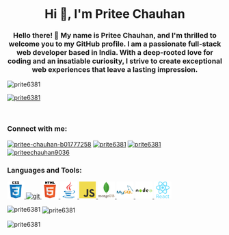 <h1 align="center">Hi 👋, I'm Pritee Chauhan</h1>
<h3 align="center">Hello there! 👋 My name is Pritee Chauhan, and I'm thrilled to welcome you to my GitHub profile. I am a passionate full-stack web developer based in India. With a deep-rooted love for coding and an insatiable curiosity, I strive to create exceptional web experiences that leave a lasting impression.</h3>

<p align="left"> <img src="https://komarev.com/ghpvc/?username=prite6381&label=Profile%20views&color=0e75b6&style=flat" alt="prite6381" /> </p>

<p align="left"> <a href="https://github.com/ryo-ma/github-profile-trophy"><img src="https://github-profile-trophy.vercel.app/?username=prite6381" alt="prite6381" /></a> </p>

<p align="left"> <a href="https://twitter.com/" target="blank"><img src="https://img.shields.io/twitter/follow/?logo=twitter&style=for-the-badge" alt="" /></a> </p>

<h3 align="left">Connect with me:</h3>
<p align="left">
<a href="https://linkedin.com/in/pritee-chauhan-b01777258" target="blank"><img align="center" src="https://raw.githubusercontent.com/rahuldkjain/github-profile-readme-generator/master/src/images/icons/Social/linked-in-alt.svg" alt="pritee-chauhan-b01777258" height="30" width="40" /></a>
<a href="https://www.codechef.com/users/prite6381" target="blank"><img align="center" src="https://cdn.jsdelivr.net/npm/simple-icons@3.1.0/icons/codechef.svg" alt="prite6381" height="30" width="40" /></a>
<a href="https://www.leetcode.com/prite6381" target="blank"><img align="center" src="https://raw.githubusercontent.com/rahuldkjain/github-profile-readme-generator/master/src/images/icons/Social/leet-code.svg" alt="prite6381" height="30" width="40" /></a>
<a href="https://auth.geeksforgeeks.org/user/priteechauhan9036" target="blank"><img align="center" src="https://raw.githubusercontent.com/rahuldkjain/github-profile-readme-generator/master/src/images/icons/Social/geeks-for-geeks.svg" alt="priteechauhan9036" height="30" width="40" /></a>
</p>

<h3 align="left">Languages and Tools:</h3>
<p align="left"> <a href="https://www.w3schools.com/css/" target="_blank" rel="noreferrer"> <img src="https://raw.githubusercontent.com/devicons/devicon/master/icons/css3/css3-original-wordmark.svg" alt="css3" width="40" height="40"/> </a> <a href="https://git-scm.com/" target="_blank" rel="noreferrer"> <img src="https://www.vectorlogo.zone/logos/git-scm/git-scm-icon.svg" alt="git" width="40" height="40"/> </a> <a href="https://www.w3.org/html/" target="_blank" rel="noreferrer"> <img src="https://raw.githubusercontent.com/devicons/devicon/master/icons/html5/html5-original-wordmark.svg" alt="html5" width="40" height="40"/> </a> <a href="https://www.java.com" target="_blank" rel="noreferrer"> <img src="https://raw.githubusercontent.com/devicons/devicon/master/icons/java/java-original.svg" alt="java" width="40" height="40"/> </a> <a href="https://developer.mozilla.org/en-US/docs/Web/JavaScript" target="_blank" rel="noreferrer"> <img src="https://raw.githubusercontent.com/devicons/devicon/master/icons/javascript/javascript-original.svg" alt="javascript" width="40" height="40"/> </a> <a href="https://www.mongodb.com/" target="_blank" rel="noreferrer"> <img src="https://raw.githubusercontent.com/devicons/devicon/master/icons/mongodb/mongodb-original-wordmark.svg" alt="mongodb" width="40" height="40"/> </a> <a href="https://www.mysql.com/" target="_blank" rel="noreferrer"> <img src="https://raw.githubusercontent.com/devicons/devicon/master/icons/mysql/mysql-original-wordmark.svg" alt="mysql" width="40" height="40"/> </a> <a href="https://nodejs.org" target="_blank" rel="noreferrer"> <img src="https://raw.githubusercontent.com/devicons/devicon/master/icons/nodejs/nodejs-original-wordmark.svg" alt="nodejs" width="40" height="40"/> </a> <a href="https://reactjs.org/" target="_blank" rel="noreferrer"> <img src="https://raw.githubusercontent.com/devicons/devicon/master/icons/react/react-original-wordmark.svg" alt="react" width="40" height="40"/> </a> </p>

<p><img align="left" src="https://github-readme-stats.vercel.app/api/top-langs?username=prite6381&show_icons=true&locale=en&layout=compact" alt="prite6381" /></p>

<p>&nbsp;<img align="center" src="https://github-readme-stats.vercel.app/api?username=prite6381&show_icons=true&locale=en" alt="prite6381" /></p>

<p><img align="center" src="https://github-readme-streak-stats.herokuapp.com/?user=prite6381&" alt="prite6381" /></p>
